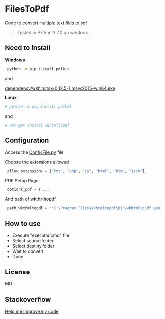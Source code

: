 # FilesToPdf

Code to convert multiple text files to pdf

> Tested in Python 3.7.0 on windows

 Need to install
----

**Windows**

```cmd
 python -m pip install pdfkit
```
    
and 

[dependency/wkhtmltox-0.12.5-1.msvc2015-win64.exe](dependency/wkhtmltox-0.12.5-1.msvc2015-win64.exe)

**Linux**

```sh
# python -m pip install pdfkit
```
    
and 

```sh
# apt-get install wkhtmltopdf
```

 Configuration
----

Access the [ConfigFile.py](ConfigFile.py) file

Choose the extensions allowed

```py
 allow_extensions = ["txt", "php", "js", "html", "htm", "json"]
```
    
PDF Setup Page

```py
 options_pdf = { ...
```
    
And path of wkthmltopdf 

```py
 path_wkthmltopdf = r'C:\Program Files\wkhtmltopdf\bin\wkhtmltopdf.exe'
```

 How to use
----

 - Execute "executar.cmd" file
 - Select source folder
 - Select destiny folder
 - Wait to convert
 - Done
 
 License
----

MIT

 Stackoverflow
----

[Help me improve my code](https://pt.stackoverflow.com/questions/333694/como-fazer-com-que-o-pdfkit-ignore-as-extens%C3%B5es/333706?noredirect=1#comment675052_333706)
